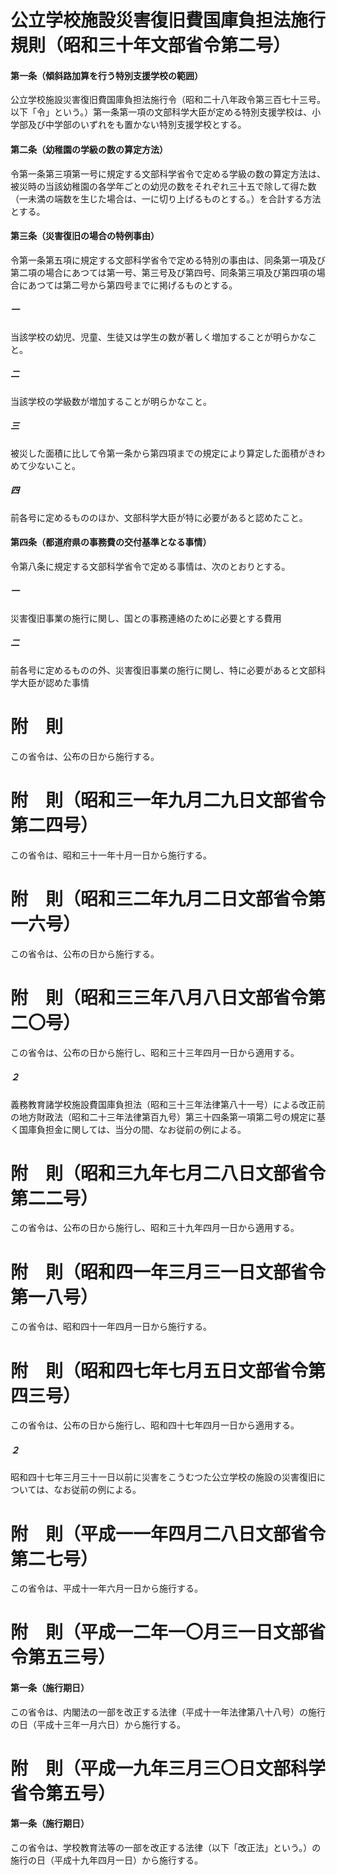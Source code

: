 # 公立学校施設災害復旧費国庫負担法施行規則（昭和三十年文部省令第二号）
#### 第一条（傾斜路加算を行う特別支援学校の範囲）
公立学校施設災害復旧費国庫負担法施行令（昭和二十八年政令第三百七十三号。以下「令」という。）第一条第一項の文部科学大臣が定める特別支援学校は、小学部及び中学部のいずれをも置かない特別支援学校とする。
#### 第二条（幼稚園の学級の数の算定方法）
令第一条第三項第一号に規定する文部科学省令で定める学級の数の算定方法は、被災時の当該幼稚園の各学年ごとの幼児の数をそれぞれ三十五で除して得た数（一未満の端数を生じた場合は、一に切り上げるものとする。）を合計する方法とする。
#### 第三条（災害復旧の場合の特例事由）
令第一条第五項に規定する文部科学省令で定める特別の事由は、同条第一項及び第二項の場合にあつては第一号、第三号及び第四号、同条第三項及び第四項の場合にあつては第二号から第四号までに掲げるものとする。
##### 一
当該学校の幼児、児童、生徒又は学生の数が著しく増加することが明らかなこと。
##### 二
当該学校の学級数が増加することが明らかなこと。
##### 三
被災した面積に比して令第一条から第四項までの規定により算定した面積がきわめて少ないこと。
##### 四
前各号に定めるもののほか、文部科学大臣が特に必要があると認めたこと。
#### 第四条（都道府県の事務費の交付基準となる事情）
令第八条に規定する文部科学省令で定める事情は、次のとおりとする。
##### 一
災害復旧事業の施行に関し、国との事務連絡のために必要とする費用
##### 二
前各号に定めるものの外、災害復旧事業の施行に関し、特に必要があると文部科学大臣が認めた事情
# 附　則
この省令は、公布の日から施行する。
# 附　則（昭和三一年九月二九日文部省令第二四号）
この省令は、昭和三十一年十月一日から施行する。
# 附　則（昭和三二年九月二日文部省令第一六号）
この省令は、公布の日から施行する。
# 附　則（昭和三三年八月八日文部省令第二〇号）
この省令は、公布の日から施行し、昭和三十三年四月一日から適用する。
##### ２
義務教育諸学校施設費国庫負担法（昭和三十三年法律第八十一号）による改正前の地方財政法（昭和二十三年法律第百九号）第三十四条第一項第二号の規定に基く国庫負担金に関しては、当分の間、なお従前の例による。
# 附　則（昭和三九年七月二八日文部省令第二二号）
この省令は、公布の日から施行し、昭和三十九年四月一日から適用する。
# 附　則（昭和四一年三月三一日文部省令第一八号）
この省令は、昭和四十一年四月一日から施行する。
# 附　則（昭和四七年七月五日文部省令第四三号）
この省令は、公布の日から施行し、昭和四十七年四月一日から適用する。
##### ２
昭和四十七年三月三十一日以前に災害をこうむつた公立学校の施設の災害復旧については、なお従前の例による。
# 附　則（平成一一年四月二八日文部省令第二七号）
この省令は、平成十一年六月一日から施行する。
# 附　則（平成一二年一〇月三一日文部省令第五三号）
#### 第一条（施行期日）
この省令は、内閣法の一部を改正する法律（平成十一年法律第八十八号）の施行の日（平成十三年一月六日）から施行する。
# 附　則（平成一九年三月三〇日文部科学省令第五号）
#### 第一条（施行期日）
この省令は、学校教育法等の一部を改正する法律（以下「改正法」という。）の施行の日（平成十九年四月一日）から施行する。
